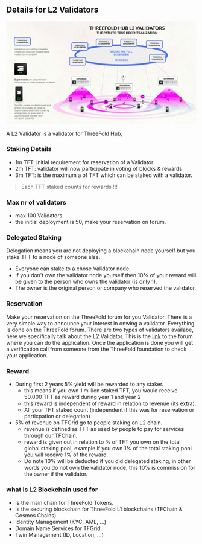 
## Details for L2 Validators

![](img/l2validator_.jpg)

A L2 Validator is a validator for ThreeFold Hub,

### Staking Details

- 1m TFT: initial requirement for reservation of a Validator
- 2m TFT: validator will now participate in voting of blocks & rewards
- 3m TFT: is the maximum a of TFT which can be staked with a validator.

> Each TFT staked counts for rewards !!!

### Max nr of validators

- max 100 Validators.
- the initial deployment is 50, make your reservation on forum.

### Delegated Staking

Delegation means you are not deploying a blockchain node yourself but you stake TFT to a node of someone else.

- Everyone can stake to a chose Validator node. 
- If you don't own the validator node yourself then 10% of your reward will be given to the person who owns the validator (is only 1).
- The owner is the original person or company who reserved the validator.

### Reservation

Make your reservation on the ThreeFold forum for you Validator. There is a very simple way to announce your interest in onwing a validator.  Everything is done on the ThreeFold forum. There are two types of validators availabe, here we specifically talk about the L2 Validator. This is the [link](https://forum.threefold.io/t/procedure-to-register-your-l2-validator-node/1864) to the forum where you can do the application.  Once the application is done you will get a verification call from someone from the ThreeFold foundation to check your application.


### Reward

- During first 2 years 5% yield will be rewarded to any staker.
    - this means if you own 1 million staked TFT, you would receive 50.000 TFT as reward during year 1 and year 2 
    - this reward is independent of reward in relation to revenue (its extra).
    - All your TFT staked count (independent if this was for reservation or particpation or delegation)
- 5% of revenue on TFGrid go to people staking on L2 chain.
    - revenue is defined as TFT as used by people to pay for services through our TFChain.
    - reward is given out in relation to % of TFT you own on the total global staking pool, example if you own 1% of the total staking pool you will receive 1% of the reward. 
    - Do note 10% will be deducted if you did delegated staking, in other words you do not own the validator node, this 10% is commission for the owner if the validator.

### what is L2 Blockchain used for

- Is the main chain for ThreeFold Tokens.
- Is the securing blockchain for ThreeFold L1 blockchains (TFChain & Cosmos Chains)
- Identity Management (KYC, AML, …)
- Domain Name Services for TFGrid
- Twin Management (ID, Location, …)
